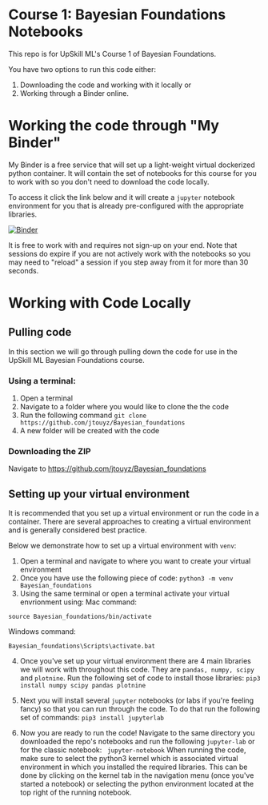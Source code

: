 # Course 1: Bayesian Foundations Notebooks
This repo is for UpSkill ML's Course 1 of Bayesian Foundations.

You have two options to run this code either:
1. Downloading the code and working with it locally or 
2. Working through a Binder online.

# Working the code through "My Binder"
My Binder is a free service that will set up a light-weight virtual dockerized python container. It will contain the set of notebooks for this course for you to work with so you don't need to download the code locally.

To access it click the link below and it will create a `jupyter` notebook environment for you that is already pre-configured with the appropriate libraries.

[![Binder](https://mybinder.org/badge_logo.svg)](https://mybinder.org/v2/gh/jtouyz/Bayesian_foundations/HEAD)


It is free to work with and requires not sign-up on your end.
Note that sessions do expire if you are not actively work with the notebooks so you may need to "reload" a session if you step away from it for more than 30 seconds.

# Working with Code Locally 

## Pulling code
In this section we will go through pulling down the code for use in the UpSkill ML Bayesian Foundations course.

### Using a terminal: 
1. Open a terminal
2. Navigate to a folder where you would like to clone the the code
3. Run the following command
`
git clone https://github.com/jtouyz/Bayesian_foundations
`
4. A new folder will be created with the code

### Downloading the ZIP
Navigate to https://github.com/jtouyz/Bayesian_foundations


## Setting up your virtual environment
It is recommended that you set up a virtual environment or run the code in a container. There are several approaches to creating a virtual environment and is generally considered best practice.

Below we demonstrate how to set up a virtual environment with `venv`:

1. Open a terminal and navigate to where you want to create your virtual environment
2. Once you have use the following piece of code:
`
python3 -m venv Bayesian_foundations
`
3. Using the same terminal or open a terminal activate your virtual envrionment using:
Mac command:
```
source Bayesian_foundations/bin/activate
```

Windows command:
```
Bayesian_foundations\Scripts\activate.bat
```
4. Once you've set up your virtual environment there are 4 main libraries we will work with throughout this code. They are `pandas, numpy, scipy` and `plotnine`. Run the following set of code to install those libraries:
`
pip3 install numpy scipy pandas plotnine
`
5. Next you will install several `jupyter` notebooks (or labs if you're feeling fancy) so that you can run through the code. To do that run the following set of commands:
`
pip3 install jupyterlab
`

6. Now you are ready to run the code! Navigate to the same directory you downloaded the repo's notebooks and run the following 
`
jupyter-lab
`
or for the classic notebook:
` 
jupyter-notebook
`
When running the code, make sure to select the python3 kernel which is associated virtual environment in which you installed the required libraries. This can be done by clicking on the kernel tab in the navigation menu (once you've started a notebook) or selecting the python environment located at the top right of the running notebook.